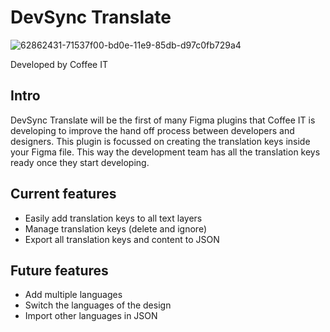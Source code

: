 # DevSync Translate

![62862431-71537f00-bd0e-11e9-85db-d97c0fb729a4](https://coffeeit.nl/wp-content/uploads/2016/09/logo_dark_small_new.png)

Developed by Coffee IT

## Intro
DevSync Translate will be the first of many Figma plugins that Coffee IT is developing to improve the hand off process between developers and designers. This plugin is focussed on creating the translation keys inside your Figma file. This way the development team has all the translation keys ready once they start developing.

## Current features
* Easily add translation keys to all text layers
* Manage translation keys (delete and ignore)
* Export all translation keys and content to JSON

## Future features
* Add multiple languages
* Switch the languages of the design
* Import other languages in JSON
